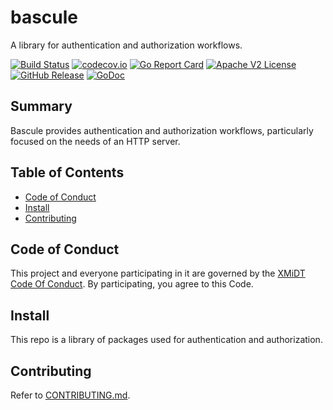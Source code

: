 # bascule

A library for authentication and authorization workflows.

[![Build Status](https://github.com/xmidt-org/bascule/actions/workflows/ci.yml/badge.svg)](https://github.com/xmidt-org/bascule/actions/workflows/ci.yml)
[![codecov.io](http://codecov.io/github/xmidt-org/bascule/coverage.svg?branch=main)](http://codecov.io/github/xmidt-org/bascule?branch=main)
[![Go Report Card](https://goreportcard.com/badge/github.com/xmidt-org/bascule)](https://goreportcard.com/report/github.com/xmidt-org/bascule)
[![Apache V2 License](http://img.shields.io/badge/license-Apache%20V2-blue.svg)](https://github.com/xmidt-org/bascule/blob/main/LICENSE)
[![GitHub Release](https://img.shields.io/github/release/xmidt-org/bascule.svg)](CHANGELOG.md)
[![GoDoc](https://pkg.go.dev/badge/github.com/xmidt-org/bascule)](https://pkg.go.dev/github.com/xmidt-org/bascule)

## Summary

Bascule provides authentication and authorization workflows, particularly focused on the needs of an HTTP server.

## Table of Contents

- [Code of Conduct](#code-of-conduct)
- [Install](#install)
- [Contributing](#contributing)

## Code of Conduct

This project and everyone participating in it are governed by the [XMiDT Code Of Conduct](https://xmidt.io/code_of_conduct/). 
By participating, you agree to this Code.

## Install
This repo is a library of packages used for authentication and authorization.

## Contributing
Refer to [CONTRIBUTING.md](CONTRIBUTING.md).
